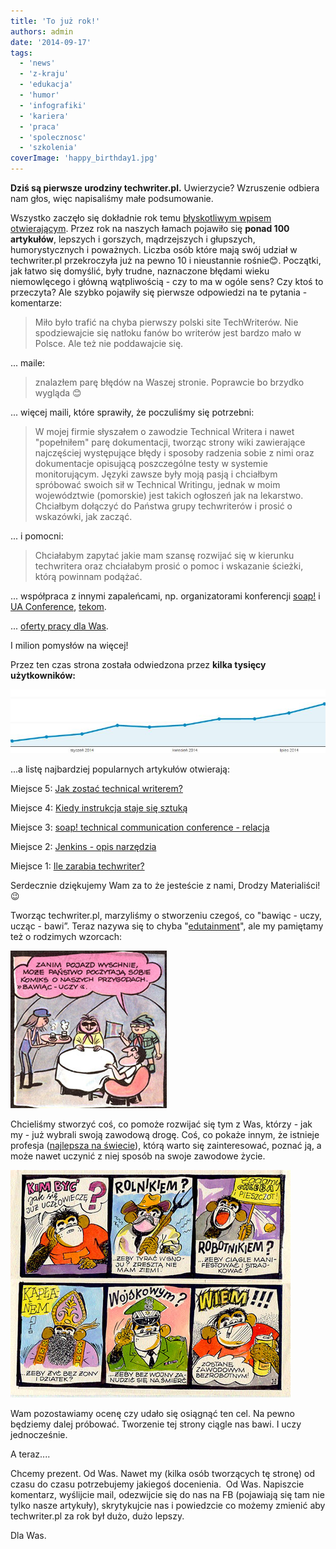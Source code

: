 ```yaml
---
title: 'To już rok!'
authors: admin
date: '2014-09-17'
tags:
  - 'news'
  - 'z-kraju'
  - 'edukacja'
  - 'humor'
  - 'infografiki'
  - 'kariera'
  - 'praca'
  - 'spolecznosc'
  - 'szkolenia'
coverImage: 'happy_birthday1.jpg'
---
```


**Dziś są pierwsze urodziny techwriter.pl.** Uwierzycie? Wzruszenie odbiera nam
głos, więc napisaliśmy małe podsumowanie.

<!--truncate-->

Wszystko zaczęło się dokładnie rok temu
[błyskotliwym wpisem otwierającym](http://techwriter.pl/witaj-swiecie/). Przez
rok na naszych łamach pojawiło się **ponad 100 artykułów**, lepszych i gorszych,
mądrzejszych i głupszych, humorystycznych i poważnych. Liczba osób które mają
swój udział w techwriter.pl przekroczyła już na pewno 10 i nieustannie rośnie😊.
Początki, jak łatwo się domyślić, były trudne, naznaczone błędami wieku
niemowlęcego i główną wątpliwością - czy to ma w ogóle sens? Czy ktoś to
przeczyta? Ale szybko pojawiły się pierwsze odpowiedzi na te pytania -
komentarze:

> Miło było trafić na chyba pierwszy polski site TechWriterów. Nie spodziewajcie
> się natłoku fanów bo writerów jest bardzo mało w Polsce. Ale też nie
> poddawajcie się.

... maile:

> znalazłem parę błędów na Waszej stronie. Poprawcie bo brzydko wygląda 😊

... więcej maili, które sprawiły, że poczuliśmy się potrzebni:

> W mojej firmie słyszałem o zawodzie Technical Writera i nawet "popełniłem"
> parę dokumentacji, tworząc strony wiki zawierające najczęściej występujące
> błędy i sposoby radzenia sobie z nimi oraz dokumentacje opisującą poszczególne
> testy w systemie monitorującym. Języki zawsze były moją pasją i chciałbym
> spróbować swoich sił w Technical Writingu, jednak w moim województwie
> (pomorskie) jest takich ogłoszeń jak na lekarstwo. Chciałbym dołączyć do
> Państwa grupy techwriterów i prosić o wskazówki, jak zacząć.

... i pomocni:

> Chciałabym zapytać jakie mam szansę rozwijać się w kierunku techwritera oraz
> chciałabym prosić o pomoc i wskazanie ścieżki, którą powinnam podążać.

... współpraca z innymi zapaleńcami, np. organizatorami konferencji
[soap!](http://techwriter.pl/konferencja-soap-wczoraj-i-dzis/) i
[UA Conference](http://techwriter.pl/ua-conference-relacja/),
[tekom](http://techwriter.pl/zaproszenie-na-konferencje-tekom-europe-roadshow-w-warszawie/).

... [oferty pracy dla Was](http://techwriter.pl/category/news/oferty-pracy/).

I milion pomysłów na więcej!

Przez ten czas strona została odwiedzona przez **kilka tysięcy użytkowników:**

[![users1rok](images/users1rok.jpg)](http://techwriter.pl/wp-content/uploads/2014/09/users1rok.jpg)

...a listę najbardziej popularnych artykułów otwierają:

Miejsce 5:
[Jak zostać technical writerem?](http://techwriter.pl/jak-zostac-technical-writerem/)

Miejsce 4:
[Kiedy instrukcja staje się sztuką](http://techwriter.pl/kiedy-instrukcja-staje-sie-sztuka/)

Miejsce 3:
[soap! technical communication conference - relacja](http://techwriter.pl/soap-technical-communication-conference-relacja/)

Miejsce 2:
[Jenkins - opis narzędzia](http://techwriter.pl/jenkins-opis-narzedzia/)

Miejsce 1:
[Ile zarabia techwriter?](http://techwriter.pl/ile-zarabia-technical-writer/)

Serdecznie dziękujemy Wam za to że jesteście z nami, Drodzy Materialiści! 😉

Tworząc techwriter.pl, marzyliśmy o stworzeniu czegoś, co "bawiąc - uczy,
ucząc - bawi”. Teraz nazywa się to chyba
"[edutainment](http://pl.wikipedia.org/wiki/Edutainment)", ale my pamiętamy też
o rodzimych wzorcach:

[![bawiacuczy](images/bawiacuczy.jpg)](http://techwriter.pl/wp-content/uploads/2014/09/bawiacuczy.jpg)

Chcieliśmy stworzyć coś, co pomoże rozwijać się tym z Was, którzy - jak my - już
wybrali swoją zawodową drogę. Coś, co pokaże innym, że istnieje profesja
([najlepsza na świecie](http://techwriter.pl/mamy-najlepsza-prace-na-swiecie/)),
którą warto się zainteresować, poznać ją, a może nawet uczynić z niej sposób na
swoje zawodowe życie.

[![rozwazania](images/rozwazania.jpg)](http://techwriter.pl/wp-content/uploads/2014/09/rozwazania.jpg)

Wam pozostawiamy ocenę czy udało się osiągnąć ten cel. Na pewno będziemy dalej
próbować. Tworzenie tej strony ciągle nas bawi. I uczy jednocześnie.

A teraz....

Chcemy prezent. Od Was. Nawet my (kilka osób tworzących tę stronę) od czasu do
czasu potrzebujemy jakiegoś docenienia.  Od Was. Napiszcie komentarz, wyślijcie
mail, odezwijcie się do nas na FB (pojawiają się tam nie tylko nasze artykuły),
skrytykujcie nas i powiedzcie co możemy zmienić aby techwriter.pl za rok był
dużo, dużo lepszy.

Dla Was.
